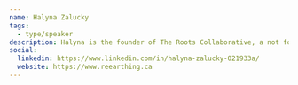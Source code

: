 ```yaml
---
name: Halyna Zalucky
tags:
  - type/speaker
description: Halyna is the founder of The Roots Collaborative, a not for profit cooperative that works with communities and businesses to promote environmental, social, economic and personal well-being. She has over 10 years of experience in sustainability management, specializing in project coordination, community engagement and partnership development.
social:
  linkedin: https://www.linkedin.com/in/halyna-zalucky-021933a/
  website: https://www.reearthing.ca
---
```

